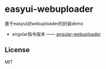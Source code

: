 # easyui-webuploader
基于easyui对webuploader的封装demo

- angular指令版本 —— [angular-webuploader](https://github.com/giscafer/angular-webuploader)



## License

MIT
